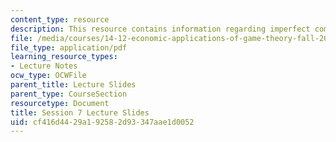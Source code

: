 ```yaml
---
content_type: resource
description: This resource contains information regarding imperfect competition.
file: /media/courses/14-12-economic-applications-of-game-theory-fall-2012/cf416d4429a192582d93347aae1d0052_MIT14_12F12_slides7.pdf
file_type: application/pdf
learning_resource_types:
- Lecture Notes
ocw_type: OCWFile
parent_title: Lecture Slides
parent_type: CourseSection
resourcetype: Document
title: Session 7 Lecture Slides
uid: cf416d44-29a1-9258-2d93-347aae1d0052
---
```

